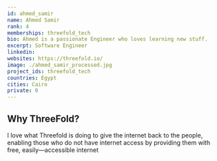 ```yaml
---
id: ahmed_samir
name: Ahmed Samir
rank: 4
memberships: threefold_tech
bio: Ahmed is a passionate Engineer who loves learning new stuff.
excerpt: Software Engineer
linkedin: 
websites: https://threefold.io/
image: ./ahmed_samir_processed.jpg
project_ids: threefold_tech
countries: Egypt
cities: Cairo
private: 0
---
```


## Why ThreeFold?
I love what Threefold is doing to give the internet back to the people, enabling those who do not have internet access by providing them with free, easily—accessible internet
